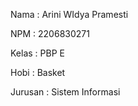 Nama    : Arini WIdya Pramesti

NPM     : 2206830271

Kelas   : PBP E

Hobi    : Basket

Jurusan : Sistem Informasi